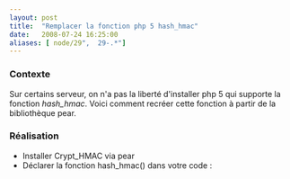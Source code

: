 ```yaml
---
layout: post
title:  "Remplacer la fonction php 5 hash_hmac"
date:   2008-07-24 16:25:00
aliases: [ node/29",  29-.*"]
---
```

### Contexte

Sur certains serveur, on n'a pas la liberté d'installer php 5 qui
supporte la fonction *hash\_hmac*. Voici comment recréer cette fonction
à partir de la bibliothèque pear.

### Réalisation

-   Installer Crypt\_HMAC via pear
-   Déclarer la fonction hash\_hmac() dans votre code :

